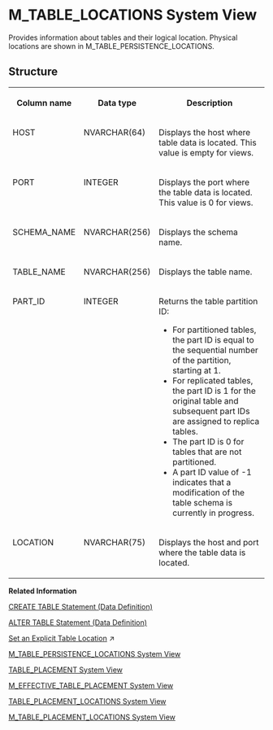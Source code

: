 <!-- loio20c65d57751910148de3aaf0455fc678 -->

# M\_TABLE\_LOCATIONS System View

Provides information about tables and their logical location. Physical locations are shown in M\_TABLE\_PERSISTENCE\_LOCATIONS.



<a name="loio20c65d57751910148de3aaf0455fc678___m__t_a_b_l_e__l_o_c_a_t_i_o_n_s_1struct_M_TABLE_LOCATIONS"/>

## Structure


<table>
<tr>
<th valign="top">

Column name

</th>
<th valign="top">

Data type

</th>
<th valign="top">

Description

</th>
</tr>
<tr>
<td valign="top">

HOST

</td>
<td valign="top">

NVARCHAR\(64\)

</td>
<td valign="top">

Displays the host where table data is located. This value is empty for views.

</td>
</tr>
<tr>
<td valign="top">

PORT

</td>
<td valign="top">

INTEGER

</td>
<td valign="top">

Displays the port where the table data is located. This value is 0 for views.

</td>
</tr>
<tr>
<td valign="top">

SCHEMA\_NAME

</td>
<td valign="top">

NVARCHAR\(256\)

</td>
<td valign="top">

Displays the schema name.

</td>
</tr>
<tr>
<td valign="top">

TABLE\_NAME

</td>
<td valign="top">

NVARCHAR\(256\)

</td>
<td valign="top">

Displays the table name.

</td>
</tr>
<tr>
<td valign="top">

PART\_ID

</td>
<td valign="top">

INTEGER

</td>
<td valign="top">

Returns the table partition ID:

-   For partitioned tables, the part ID is equal to the sequential number of the partition, starting at 1.
-   For replicated tables, the part ID is 1 for the original table and subsequent part IDs are assigned to replica tables.
-   The part ID is 0 for tables that are not partitioned.
-   A part ID value of -1 indicates that a modification of the table schema is currently in progress.



</td>
</tr>
<tr>
<td valign="top">

LOCATION

</td>
<td valign="top">

NVARCHAR\(75\)

</td>
<td valign="top">

Displays the host and port where the table data is located.

</td>
</tr>
</table>

**Related Information**  


[CREATE TABLE Statement \(Data Definition\)](../../010-SQL-Reference/012-SQL-Statements/create-table-statement-data-definition-20d58a5.md "Creates a base or temporary table. See the CREATE VIRTUAL TABLE statement for creating virtual tables.")

[ALTER TABLE Statement \(Data Definition\)](../../010-SQL-Reference/012-SQL-Statements/alter-table-statement-data-definition-20d329a.md "Alters a base or temporary table. See the ALTER VIRTUAL TABLE statement for altering virtual tables.")

[Set an Explicit Table Location](https://help.sap.com/viewer/f9c5015e72e04fffa14d7d4f7267d897/2024_3_QRC/en-US/d4a2e245a0f74edaa98e47599facf1a4.html "You can set an explicit table location with SQL commands.") :arrow_upper_right:

[M\_TABLE\_PERSISTENCE\_LOCATIONS System View](m-table-persistence-locations-system-view-20c67e7.md "Provides information about column store tables and their physical data locations.")

[TABLE\_PLACEMENT System View](../021-System-Views/table-placement-system-view-522cc8e.md "Provides table placement information.")

[M\_EFFECTIVE\_TABLE\_PLACEMENT System View](m-effective-table-placement-system-view-f3f74ec.md "Provides information about effective placement of tables.")

[TABLE\_PLACEMENT\_LOCATIONS System View](../021-System-Views/table-placement-locations-system-view-9e74012.md "Provides table placement location information.")

[M\_TABLE\_PLACEMENT\_LOCATIONS System View](m-table-placement-locations-system-view-7ecc1cc.md "Provides table placement location monitoring information.")

